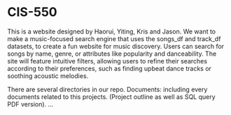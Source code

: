 # CIS-550
This is a website designed by Haorui, Yiting, Kris and Jason. 
We want to make a music-focused search engine that uses the songs_df and track_df datasets, to create a fun website for music discovery. Users can search for songs by name, genre, or attributes like popularity and danceability. The site will feature intuitive filters, allowing users to refine their searches according to their preferences, such as finding upbeat dance tracks or soothing acoustic melodies. 

There are several directories in our repo. 
Documents: including every documents related to this projects. (Project outline as well as SQL query PDF version).
...

